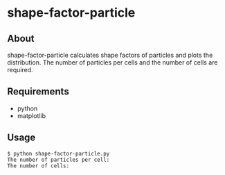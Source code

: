 # shape-factor-particle

## About

shape-factor-particle calculates shape factors of particles and plots the distribution.
The number of particles per cells and the number of cells are required.

## Requirements

- python
- matplotlib

## Usage

```
$ python shape-factor-particle.py
The number of particles per cell: 
The number of cells:
```
